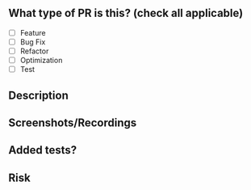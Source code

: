 ## What type of PR is this? (check all applicable)

- [ ] Feature
- [ ] Bug Fix
- [ ] Refactor
- [ ] Optimization
- [ ] Test

## Description

<!-- Summary of update -->

## Screenshots/Recordings

<!-- Visual changes require screenshots -->

## Added tests?

<!-- If not, a quick note as to why not is appreciated -->

## Risk

<!-- How risky is this change? Low/Medium/High -->
